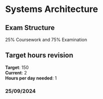 # Systems Architecture

## Exam Structure 
25% Coursework and 75% Examination

## Target hours revision 
**Target**: 150 \
**Current**: 2\
**Hours per day needed**: 1 

### 25/09/2024

